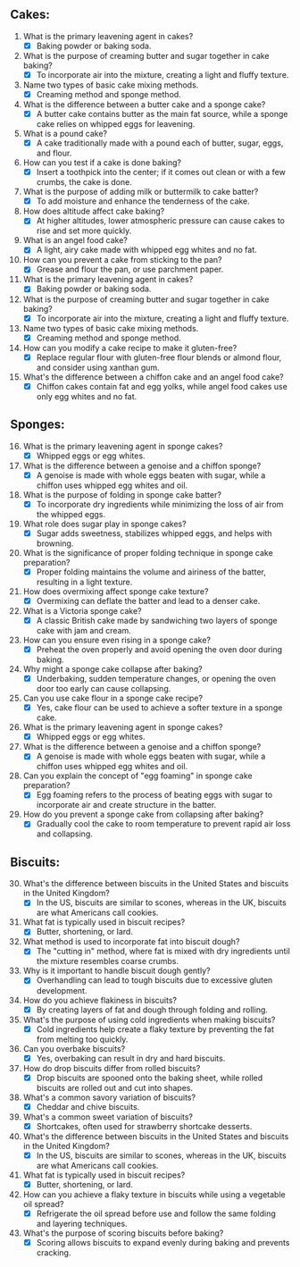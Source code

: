 ## Cakes:

1.  What is the primary leavening agent in cakes?      
       - [x] Baking powder or baking soda.

2.  What is the purpose of creaming butter and sugar together in cake baking?      
       - [x] To incorporate air into the mixture, creating a light and fluffy texture.

3.  Name two types of basic cake mixing methods.
       - [x] Creaming method and sponge method.

4.  What is the difference between a butter cake and a sponge cake?      
       - [x] A butter cake contains butter as the main fat source, while a sponge cake relies on whipped eggs for leavening.

5.  What is a pound cake?      
       - [x] A cake traditionally made with a pound each of butter, sugar, eggs, and flour.

6.  How can you test if a cake is done baking?      
       - [x] Insert a toothpick into the center; if it comes out clean or with a few crumbs, the cake is done.

7.  What is the purpose of adding milk or buttermilk to cake batter?      
       - [x] To add moisture and enhance the tenderness of the cake.

8.  How does altitude affect cake baking?      
       - [x] At higher altitudes, lower atmospheric pressure can cause cakes to rise and set more quickly.

9.  What is an angel food cake?      
       - [x] A light, airy cake made with whipped egg whites and no fat.

10. How can you prevent a cake from sticking to the pan?      
      - [x] Grease and flour the pan, or use parchment paper.

11. What is the primary leavening agent in cakes?      
       - [x] Baking powder or baking soda.

12. What is the purpose of creaming butter and sugar together in cake baking?      
       - [x] To incorporate air into the mixture, creating a light and fluffy texture.

13. Name two types of basic cake mixing methods.
       - [x] Creaming method and sponge method.

14. How can you modify a cake recipe to make it gluten-free?      
       - [x] Replace regular flour with gluten-free flour blends or almond flour, and consider using xanthan gum.

15. What's the difference between a chiffon cake and an angel food cake?      
       - [x] Chiffon cakes contain fat and egg yolks, while angel food cakes use only egg whites and no fat.

## Sponges:

16. What is the primary leavening agent in sponge cakes?      
      - [x] Whipped eggs or egg whites.

17. What is the difference between a genoise and a chiffon sponge?      
      - [x] A genoise is made with whole eggs beaten with sugar, while a chiffon uses whipped egg whites and oil.

18. What is the purpose of folding in sponge cake batter?      
      - [x] To incorporate dry ingredients while minimizing the loss of air from the whipped eggs.

19. What role does sugar play in sponge cakes?      
      - [x] Sugar adds sweetness, stabilizes whipped eggs, and helps with browning.

20. What is the significance of proper folding technique in sponge cake preparation?      
      - [x] Proper folding maintains the volume and airiness of the batter, resulting in a light texture.

21. How does overmixing affect sponge cake texture?      
     - [x] Overmixing can deflate the batter and lead to a denser cake.

22. What is a Victoria sponge cake?      
      - [x] A classic British cake made by sandwiching two layers of sponge cake with jam and cream.

23. How can you ensure even rising in a sponge cake?      
       - [x] Preheat the oven properly and avoid opening the oven door during baking.

24. Why might a sponge cake collapse after baking?      
       - [x] Underbaking, sudden temperature changes, or opening the oven door too early can cause collapsing.

25. Can you use cake flour in a sponge cake recipe?      
       - [x] Yes, cake flour can be used to achieve a softer texture in a sponge cake.

26. What is the primary leavening agent in sponge cakes?      
      - [x] Whipped eggs or egg whites.

27. What is the difference between a genoise and a chiffon sponge?      
       - [x] A genoise is made with whole eggs beaten with sugar, while a chiffon uses whipped egg whites and oil.

28. Can you explain the concept of "egg foaming" in sponge cake preparation?      
       - [x] Egg foaming refers to the process of beating eggs with sugar to incorporate air and create structure in the batter.

29. How do you prevent a sponge cake from collapsing after baking?      
       - [x] Gradually cool the cake to room temperature to prevent rapid air loss and collapsing.

## Biscuits:

30. What's the difference between biscuits in the United States and biscuits in the United Kingdom?      
      - [x] In the US, biscuits are similar to scones, whereas in the UK, biscuits are what Americans call cookies.

31. What fat is typically used in biscuit recipes?      
      - [x] Butter, shortening, or lard.

32. What method is used to incorporate fat into biscuit dough?      
      - [x] The "cutting in" method, where fat is mixed with dry ingredients until the mixture resembles coarse crumbs.

33. Why is it important to handle biscuit dough gently?      
       - [x] Overhandling can lead to tough biscuits due to excessive gluten development.

34. How do you achieve flakiness in biscuits?      
      - [x] By creating layers of fat and dough through folding and rolling.

35. What's the purpose of using cold ingredients when making biscuits?      
       - [x] Cold ingredients help create a flaky texture by preventing the fat from melting too quickly.

36. Can you overbake biscuits?      
      - [x] Yes, overbaking can result in dry and hard biscuits.

37. How do drop biscuits differ from rolled biscuits?      
      - [x] Drop biscuits are spooned onto the baking sheet, while rolled biscuits are rolled out and cut into shapes.

38. What's a common savory variation of biscuits?      
       - [x] Cheddar and chive biscuits.

39. What's a common sweet variation of biscuits?      
       - [x] Shortcakes, often used for strawberry shortcake desserts.

40. What's the difference between biscuits in the United States and biscuits in the United Kingdom?      
      - [x] In the US, biscuits are similar to scones, whereas in the UK, biscuits are what Americans call cookies.

41. What fat is typically used in biscuit recipes?      
      - [x] Butter, shortening, or lard.

42. How can you achieve a flaky texture in biscuits while using a vegetable oil spread?      
       - [x] Refrigerate the oil spread before use and follow the same folding and layering techniques.

43. What's the purpose of scoring biscuits before baking?      
       - [x] Scoring allows biscuits to expand evenly during baking and prevents cracking.

